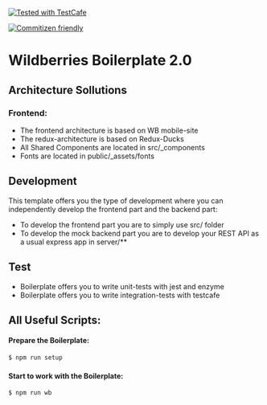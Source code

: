 [![Tested with TestCafe](https://img.shields.io/badge/tested%20with-TestCafe-2fa4cf.svg)](https://github.com/DevExpress/testcafe)

[![Commitizen friendly](https://img.shields.io/badge/commitizen-friendly-brightgreen.svg)](http://commitizen.github.io/cz-cli/)

# Wildberries Boilerplate 2.0

## Architecture Sollutions

### Frontend:
  - The frontend architecture is based on WB mobile-site
  - The redux-architecture is based on Redux-Ducks
  - All Shared Components are located in src/_components
  - Fonts are located in public/_assets/fonts

## Development
This template offers you the type of development where you can independently develop the frontend part and the backend part:
  - To develop the frontend part you are to simply use src/ folder
  - To develop the mock backend part you are to develop your REST API as a usual express app in server/**

## Test
 - Boilerplate offers you to write unit-tests with jest and enzyme
 - Boilerplate offers you to write integration-tests with testcafe

## All Useful Scripts:

#### Prepare the Boilerplate:
```sh
$ npm run setup
``` 

#### Start to work with the Boilerplate:
```sh
$ npm run wb
``` 